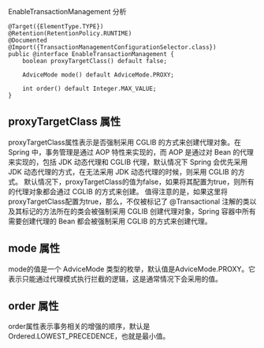 EnableTransactionManagement 分析
```
@Target({ElementType.TYPE})
@Retention(RetentionPolicy.RUNTIME)
@Documented
@Import({TransactionManagementConfigurationSelector.class})
public @interface EnableTransactionManagement {
    boolean proxyTargetClass() default false;

    AdviceMode mode() default AdviceMode.PROXY;

    int order() default Integer.MAX_VALUE;
}

```
## proxyTargetClass 属性
proxyTargetClass属性表示是否强制采用 CGLIB 的方式来创建代理对象。在 Spring 中，事务管理是通过 AOP 特性来实现的，而 AOP 是通过对 Bean 的代理来实现的，包括 JDK 动态代理和 CGLIB 代理，默认情况下 Spring 会优先采用 JDK 动态代理的方式，在无法采用 JDK 动态代理的时候，则采用 CGLIB 的方式。
默认情况下，proxyTargetClass的值为false，如果将其配置为true，则所有的代理对象都会通过 CGLIB 的方式来创建。
值得注意的是，如果这里将proxyTargetClass配置为true，那么，不仅被标记了 @Transactional 注解的类以及其标记的方法所在的类会被强制采用 CGLIB 创建代理对象，Spring 容器中所有需要创建代理的 Bean 都会被强制采用 CGLIB 的方式来创建代理。

## mode 属性
mode的值是一个 AdviceMode 类型的枚举，默认值是AdviceMode.PROXY。它表示只能通过代理模式执行拦截的逻辑，这是通常情况下会采用的值。

## order 属性
order属性表示事务相关的增强的顺序，默认是Ordered.LOWEST_PRECEDENCE，也就是最小值。

